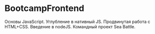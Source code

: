 # BootcampFrontend
Основы JavaScript. Углубление в нативный JS. Продвинутая работа с HTML+CSS. Введение в nodeJS. Командный проект Sea Battle.
